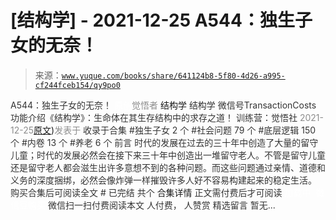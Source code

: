 # [结构学] - 2021-12-25 A544：独生子女的无奈！

> 来源：[`www.yuque.com/books/share/641124b8-5f80-4d26-a995-cf244fceb154/qy9po0`](https://www.yuque.com/books/share/641124b8-5f80-4d26-a995-cf244fceb154/qy9po0)

<ne-p id="520f42f3293818f927861ebbd5b15da4_p_0" data-lake-id="520f42f3293818f927861ebbd5b15da4_p_0"><ne-text id="u4648ae56" style="color: rgb(51, 51, 51);">A544：独生子女的无奈！</ne-text></ne-p> <ne-p id="2defe9bff7108313dde6d878c865013d" data-lake-id="2defe9bff7108313dde6d878c865013d"><ne-text id="u1d3def13" ne-fontsize="12" style="color: rgb(255, 255, 255);">原创</ne-text><ne-text id="uafe45a63" style="color: rgb(140, 140, 140);">觉悟者</ne-text> <ne-text id="u9fe399c9" ne-fontsize="14">结构学</ne-text></ne-p> <ne-p id="fb6e47984e3c965deca25598b67e7f11" data-lake-id="fb6e47984e3c965deca25598b67e7f11"><ne-text id="u22e6c90c" ne-fontsize="14" ne-bold="true" style="color: rgb(51, 51, 51);">结构学</ne-text></ne-p> <ne-p id="3edc3bca6fc154b6795cac507efa31eb" data-lake-id="3edc3bca6fc154b6795cac507efa31eb"><ne-text id="u3062d81f" ne-fontsize="14" style="color: rgb(51, 51, 51);">微信号</ne-text><ne-text id="u22c30ba0" ne-fontsize="14" style="color: rgb(51, 51, 51);">TransactionCosts</ne-text></ne-p> <ne-p id="06995a2bf329893b04f51a72fe631738" data-lake-id="06995a2bf329893b04f51a72fe631738"><ne-text id="ufbfb5877" ne-fontsize="14" style="color: rgb(51, 51, 51);">功能介绍</ne-text><ne-text id="u53f27857" ne-fontsize="14" style="color: rgb(51, 51, 51);">《结构学》：生命体在其生存结构中的求存之道！ 训练营：觉悟社</ne-text></ne-p> <ne-p id="dff5f673fd03872f7a8c86c5ce241010" data-lake-id="dff5f673fd03872f7a8c86c5ce241010"><ne-text id="ue4483c8b" style="color: rgb(140, 140, 140);">2021-12-25</ne-text>[<ne-text id="u2be31599" ne-fontsize="14">原文</ne-text>](https://mp.weixin.qq.com/s?__biz=MzIzMDYwOTM0Mg==&mid=2247486800&idx=1&sn=1b9d987acf45d205c1cc74665826639d&chksm=e8b19581dfc61c971ad9b20f6739894437f102188548f94d27a9e67e8334043446893fdd1b36#rd))<ne-text id="u6efc2ce6" ne-fontsize="14" style="color: rgb(140, 140, 140);">发表于</ne-text></ne-p> <ne-p id="df95cb7ce3af40c2589fbc9dc6930223" data-lake-id="df95cb7ce3af40c2589fbc9dc6930223"><ne-text id="u4b16830a" style="color: rgb(51, 51, 51);">收录于合集</ne-text></ne-p> <ne-p id="9c232740bb7bcdeb9bcd924d4a4be5cc" data-lake-id="9c232740bb7bcdeb9bcd924d4a4be5cc"><ne-text id="u681b8cad" style="color: rgb(51, 51, 51);">#独生子女 2 个</ne-text></ne-p> <ne-p id="135eaa4eb7fae9f94c98a012816f822c" data-lake-id="135eaa4eb7fae9f94c98a012816f822c"><ne-text id="ued15b4c1" style="color: rgb(51, 51, 51);">#社会问题 79 个</ne-text></ne-p> <ne-p id="f97497a8c22782b3ef60c688cf3472de" data-lake-id="f97497a8c22782b3ef60c688cf3472de"><ne-text id="ud40e6369" style="color: rgb(51, 51, 51);">#底层逻辑 150 个</ne-text></ne-p> <ne-p id="1974115995cef269505585b4c2ccf68e" data-lake-id="1974115995cef269505585b4c2ccf68e"><ne-text id="u98de5119" style="color: rgb(51, 51, 51);">#内卷 13 个</ne-text></ne-p> <ne-p id="a9a4244fdd40a89eff16e9912af83725" data-lake-id="a9a4244fdd40a89eff16e9912af83725"><ne-text id="ueec60ce2" style="color: rgb(51, 51, 51);">#养老 6 个</ne-text></ne-p> <ne-p id="7aa99961721cc5066f459e6d92dee730" data-lake-id="7aa99961721cc5066f459e6d92dee730"><ne-text id="u56209618" style="color: rgb(51, 51, 51);">前言</ne-text></ne-p> <ne-p id="8aa42f434ec45ccf1c451a516c9e1196" data-lake-id="8aa42f434ec45ccf1c451a516c9e1196"><ne-text id="u5e31449b" style="color: rgb(51, 51, 51);">时代的发展在过去的三十年中创造了大量的留守儿童；时代的发展必然会在接下来三十年中创造出一堆留守老人。不管是留守儿童还是留守老人都会滋生出许多意想不到的各种问题。而这些问题通过亲情、道德和义务的深度捆绑，必然会像炸弹一样摧毁许多人好不容易构建起来的稳定生活。</ne-text></ne-p> <ne-p id="f928857677c4899828ed31c99a420e81" data-lake-id="f928857677c4899828ed31c99a420e81" ne-alignment="center"><ne-text id="u22d4d001" style="color: rgb(51, 51, 51);">购买合集后可阅读全文</ne-text></ne-p> <ne-p id="c7da9c1c77c9bd5ff8604a06c97835ca" data-lake-id="c7da9c1c77c9bd5ff8604a06c97835ca" ne-alignment="center"><ne-text id="ubdbcf385" style="color: rgb(51, 51, 51);">#</ne-text></ne-p> <ne-p id="1968aa916e4a2f7cd56ff8d6bb101277" data-lake-id="1968aa916e4a2f7cd56ff8d6bb101277" ne-alignment="center"><ne-text id="ucbd88335" style="color: rgb(51, 51, 51);">已完结 共个</ne-text></ne-p> <ne-p id="5d81232cb0e80f92ef794833515c09e3" data-lake-id="5d81232cb0e80f92ef794833515c09e3" ne-alignment="center"><ne-text id="u2c202897" ne-fontsize="16">合集详情</ne-text></ne-p> <ne-p id="29719b3b65ebb8f55139c29754db2449" data-lake-id="29719b3b65ebb8f55139c29754db2449" ne-alignment="center"><ne-text id="u7abc19e3" style="color: rgb(51, 51, 51);">正文需付费后才可阅读</ne-text></ne-p> <ne-p id="5aea803fcbc30642cdaadf333331744e" data-lake-id="5aea803fcbc30642cdaadf333331744e" ne-alignment="center"><ne-text id="ub8931571" style="color: rgb(255, 255, 255);">加载中</ne-text></ne-p> <ne-p id="02e99ecb26fe3ff1ba2aa0bc592b2f78" data-lake-id="02e99ecb26fe3ff1ba2aa0bc592b2f78" ne-alignment="center"><ne-text id="u33485fc7" style="color: rgb(255, 255, 255);"> 微信豆购买</ne-text></ne-p> <ne-p id="a8d7f43fcf42eda1fd0fc46e2e2de491" data-lake-id="a8d7f43fcf42eda1fd0fc46e2e2de491" ne-alignment="center"><ne-text id="u4f093d2b" style="color: rgb(51, 51, 51);">微信扫一扫付费阅读本文</ne-text></ne-p> <ne-p id="947050f93ebff5f6dccdc5d107614116" data-lake-id="947050f93ebff5f6dccdc5d107614116" ne-alignment="center"><ne-text id="ue7a4c284" ne-fontsize="13" style="color: rgb(51, 51, 51);">人付费， 人赞赏</ne-text></ne-p> <ne-h3 id="jJPDh" data-lake-id="jJPDh"><ne-heading-ext><ne-heading-anchor></ne-heading-anchor><ne-heading-fold></ne-heading-fold></ne-heading-ext><ne-heading-content><ne-text id="ufbb73ecc" ne-fontsize="16" style="color: rgb(51, 51, 51);">精选留言</ne-text></ne-heading-content></ne-h3> <ne-p id="1696204893d63512b24e250acf3e7255" data-lake-id="1696204893d63512b24e250acf3e7255"><ne-text id="ud5a6784d" style="color: rgb(51, 51, 51);">暂无...</ne-text></ne-p>
